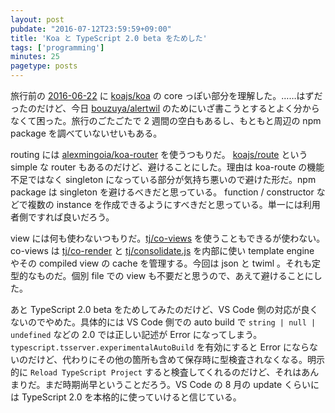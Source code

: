 ```yaml
---
layout: post
pubdate: "2016-07-12T23:59:59+09:00"
title: 'Koa と TypeScript 2.0 beta をためした'
tags: ['programming']
minutes: 25
pagetype: posts
---
```

旅行前の [2016-06-22][] に [koajs/koa][] の core っぽい部分を理解した。……はずだったのだけど、今日 [bouzuya/alertwil][] のためにいざ書こうとするとよく分からなくて困った。旅行のごたごたで 2 週間の空白もあるし、もともと周辺の npm package を調べていないせいもある。

routing には [alexmingoia/koa-router][] を使うつもりだ。 [koajs/route][] という simple な router もあるのだけど、避けることにした。理由は koa-route の機能不足ではなく singleton になっている部分が気持ち悪いので避けた形だ。npm package は singleton を避けるべきだと思っている。 function / constructor などで複数の instance を作成できるようにすべきだと思っている。単一には利用者側ですれば良いだろう。

view には何も使わないつもりだ。[tj/co-views][] を使うこともできるが使わない。co-views は [tj/co-render][] と [tj/consolidate.js][] を内部に使い template engine やその compiled view の cache を管理する。今回は json と twiml 。それも定型的なものだ。個別 file での view も不要だと思うので、あえて避けることにした。

あと TypeScript 2.0 beta をためしてみたのだけど、VS Code 側の対応が良くないのでやめた。具体的には VS Code 側での auto build で `string | null | undefined` などの 2.0 では正しい記述が Error になってしまう。`typescript.tsserver.experimentalAutoBuild` を有効にすると Error にならないのだけど、代わりにその他の箇所も含めて保存時に型検査されなくなる。明示的に `Reload TypeScript Project` すると検査してくれるのだけど、それはあんまりだ。まだ時期尚早ということだろう。VS Code の 8 月の update くらいには TypeScript 2.0 を本格的に使っていけると信じている。

[2016-06-22]: http://blog.bouzuya.net/2016/06/22/
[alexmingoia/koa-router]: https://github.com/alexmingoia/koa-router
[bouzuya/alertwil]: https://github.com/bouzuya/alertwil
[koajs/koa]: https://github.com/koajs/koa
[koajs/route]: https://github.com/koajs/route
[tj/co-render]: https://github.com/tj/co-render
[tj/co-views]: https://github.com/tj/co-views
[tj/consolidate.js]: https://github.com/tj/consolidate.js

